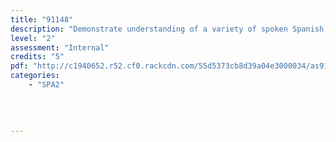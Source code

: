 ```yaml
---
title: "91148"
description: "Demonstrate understanding of a variety of spoken Spanish texts on familiar matters."
level: "2"
assessment: "Internal"
credits: "5"
pdf: "http://c1940652.r52.cf0.rackcdn.com/55d5373cb8d39a04e3000034/as91148.pdf"
categories:
    - "SPA2"
    
    
    
    
---
```

